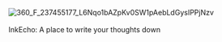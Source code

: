 ![360_F_237455177_L6Nqo1bAZpKv0SW1pAebLdGysIPPjNzv](https://github.com/SurAyush/InkEcho/assets/145102142/32622a72-8ad4-49ff-a46a-894278243863)
<br><br>
InkEcho: A place to write your thoughts down

